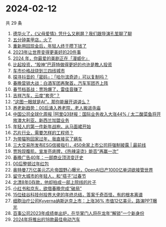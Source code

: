 # 2024-02-12

共 29 条

<!-- BEGIN 36KR -->
<!-- 最后更新时间 2024-02-12 14:08:34 +0800 -->
1. [德华火了，《父母爱情》凭什么又刷屏？我们跟导演孔笙聊了聊](https://36kr.com/p/2643791303179397)
1. [五分钟美甲店，火了](https://36kr.com/p/2643367516012804)
1. [重新用回现金后，年轻人终于攒下钱了](https://36kr.com/p/2638214326829320)
1. [2023年让世界变得更美好的20件事](https://36kr.com/p/2595419029961352)
1. [2024 年，你最爱的美剧正在「漫威化」](https://36kr.com/p/2643595027087619)
1. [比起投资，“股神”巴菲特做得更好的也许是教人投资](https://36kr.com/p/2643598170799233)
1. [车市价格战烧到三四线城市](https://36kr.com/p/2643777185512582)
1. [探寻抖音的「密码」：「哈尔滨奇迹」可以复制吗？](https://36kr.com/p/2642804181449856)
1. [春晚营销大战：白酒军团再聚首，汽车军团齐上阵](https://36kr.com/p/2643721348727048)
1. [春节档首战：贾玲爆了，雷佳音赚了](https://36kr.com/p/2643384185404548)
1. [吉祥汽车，云度“套壳”？](https://36kr.com/p/2642525540764930)
1. [“这图一眼就是AI”，那你能展开讲讲么？](https://36kr.com/p/2642654077255940)
1. [养老新趋势：00后涌入养老院，老人搬进寺庙](https://36kr.com/p/2641940813988104)
1. [中国公司全球化周报 | ​阿里Q3财报：国际业务收入大涨44% / 太二酸菜鱼将开放澳大利亚、新西兰加盟业务](https://36kr.com/p/2642678164242689)
1. [年轻人的第一件新年战袍，从马面裙开始](https://36kr.com/p/2641993906785798)
1. [芯片行业，需要怎样的工程师？](https://36kr.com/p/2643480606753030)
1. [为带猫狗回家过年，我直接买了辆车](https://36kr.com/p/2643364126982408)
1. [三大交易所发布ESG信披指引，450余家上市公司将强制披露 | 最前线](https://36kr.com/p/2642187528764546)
1. [贾玲现腹肌，宣发亮底牌，《热辣滚烫》能否“再赢一次”](https://36kr.com/p/2642824258419849)
1. [春晚广告40年：一部商业顶流变迁史](https://36kr.com/p/2642166952574086)
1. [00后整顿过年红包](https://36kr.com/p/2644804528963848)
1. [奥特曼7万亿美元芯片帝国野心曝光，OpenAI日产1000亿单词欲接管世界](https://36kr.com/p/2642220176899206)
1. [留守大城市的年轻人，和“搭子”过春节](https://36kr.com/p/2642569084076294)
1. [北漂8年0存款，他却拍成一部上院线的片子](https://36kr.com/p/2638212224253064)
1. [小红书和京东，欲借春晚完成“破局”](https://36kr.com/p/2642585299599619)
1. [15位硅谷科技创投界大佬的年终总结，答案千奇百怪，有的根本离谱](https://36kr.com/p/2642095888809095)
1. [细胞治疗公司Kyverna纳斯达克上市：上涨36% 市值12亿美元，路演PPT曝光](https://36kr.com/p/2641361552505991)
1. [百事公司2023年成绩单出炉，在华掌门人将在龙年“解锁”一个新身份](https://36kr.com/p/2642251039768838)
1. [2024年将推出的18款最佳电动汽车](https://36kr.com/p/2591660601506441)
<!-- END 36KR -->